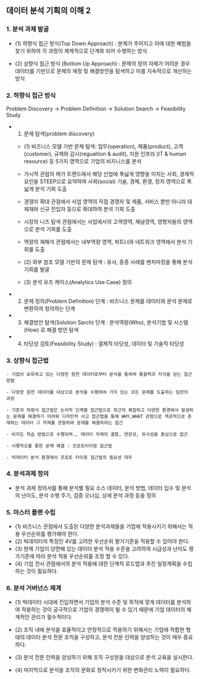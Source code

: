 ## 데이터 분석 기획의 이해 2

### 1. 분석 과제 발굴

- (1) 하향식 접근 방식(Top Down Approach)
	: 분제가 주어지고 이에 대한 해법을 찾기 위하여 각 과정이 체계적으로 단계화 되어 수행하는 방식

- (2) 상향식 접근 방식 (Bottom Up Approach)
	: 문제의 정의 자체가 어려운 경우 데이터를 기반으로 문제의 재정 및 해결방안을 탐색하고 이를 지속적으로 개선하는 방식

### 2. 하향식 접근 방식

Problem Discovery -> Problem Definition -> Solution Search -> Feasibility Study

- 1. 문제 탐색(problem discovery)

	- (1) 비즈니스 모델 기반 문제 탐색: 업무(operation), 제품(product), 고객(customer), 규제와 감시(regualtion & audit), 지원 인프라 (IT & human resource) 등 5가지 영역으로 기업의 비지니스를 분석

	- 거시적 관점의 메가 트랜드에서 해당 산업에 폭넓게 영향을 미치는 사회, 경제적 요인을 STEEP으로 요약하여 사회(social) 기술, 경제, 환경, 정치 영역으로 폭넓게 분석 기회 도출

	- 경쟁자 확대 관점에서 사업 영역의 직접 경쟁자 및 제품, 서비스 뿐만 아니라 대체재와 신규 진입자 등으로 확대하여 분석 기회 도출

	- 시장의 니즈 탐색 관점에서는 사업에서의 고객영역, 채널영역, 영향자들의 영역 으로 분석 기회를 도출

	- 역량의 재해석 관점에서는 내부역량 영역, 파트너와 네트워크 영역에서 분석 기회를 도출

	- (2) 외부 참조 모델 기반의 문제 탐색 : 유사, 동종 사례를 벤치마킹을 통해 분석 기회를 발굴
	
	- (3) 분석 유즈 케이스(Analytics Use Case) 정의


- 2. 문제 정의(Problem Definition) 단계 : 비즈니스 문제를 데이터와 분석 문제로 변환하여 정의하는 단계

- 3. 해결방안 탐색(Solution Sarch) 단계 : 분석역량(Who), 분석기법 및 시스템(How) 로 해결 방안 탐색

- 4. 타당성 검토(Feasibility Study) : 결제적 타당성, 데이터 및 기술적 타당성

### 3. 상향식 접근법 
	
	- 기업이 보유하고 있는 다양한 원천 데이터로부터 분석을 통하여 통찰력과 지식을 얻는 접근방법

	- 다양한 원천 데이터를 대상으로 분석을 수행하여 가치 있는 모든 문제를 도출하는 일련의 과정

	- 기존의 하향식 접근법은 논리적 단계별 접근법으로 최근의 복잡하고 다양한 환경에서 발생하는 문제를 해결하기 어려워 디자인적 사고 접근법을 통해 WHY,WHAT 관점으로 객관적으로 존재하는 데이터 그 자체를 관찰하여 문제를 해결하려는 접근

	- 비지도 학습 방법으로 수행되며., 데이터 자체의 결합, 연관성, 유사성을 중심으로 접근
	
	- 시행착오를 통한 문제 해결 : 프로토타이핑 접근법
	
	- 빅데이터 분석 환경에서 프로토 타이핑 접근법의 필요성 대두

### 4. 분석과제 정의

- 분석 과제 정의서를 통해 분석별 필요 소스 데이터, 분석 방법, 데이터 입수 및 분석의 난이도, 분석 수행 주기, 검증 오너십, 상세 분석 과정 등을 정의

### 5. 마스터 플랜 수립

- (1) 비즈니스 관점에서 도출된 다양한 분석과제들을 기업에 적용시키기 위해서는 적용 우선순위를 평가해야 한다.
- (2) 빅데이터의 특징인 4V를 고려한 우선순위 평가기준을 적용할 수 있어야 한다.
- (3) 현재 기업이 당면해 있는 데이터 분석 적용 수준을 고려하여 시급성과 난이도 평가기준에 따라 분석 적용 우선순위를 조정 할 수 있다.
- (4) 기업 전사 관점에서의 분석 적용에 대한 단계적 로드맵과 추진 일정계획을 수립하는 것이 필요하다.

### 6. 분석 거버넌스 체계

- (1) 빅데이터 시대에 진입하면서 기업의 분석 수준 및 목적에 맞게 데이터를 분석하여 적용하는 것이 궁극적으로 기업의 경쟁력이 될 수 있기 때문에 기업 데이터의 체계적인 관리가 필수적이다.

- (2) 조직 내에 분석을 효율적이고 안정적으로 적용하기 위해서는 기업에 적합한 형태의 데이터 분석 전문 조직을 구성하고, 분석 전문 인력을 양성하는 것이 매우 중요하다.

- (3) 분석 전문 인력을 양성하기 위해 조직 구성원을 대상으로 분석 교육을 실시한다.

- (4) 마지막으로 분석을 조직의 문화로 정착시키기 위한 변화관리 노력이 필요하다.

